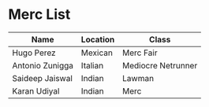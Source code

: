 # Merc List

| Name            | Location | Class              |
| --------------- | -------- | ------------------ |
| Hugo Perez      | Mexican  | Merc Fair          |
| Antonio Zunigga | Italian  | Mediocre Netrunner |
| Saideep Jaiswal | Indian   | Lawman             |
| Karan Udiyal    | Indian   | Merc               |
